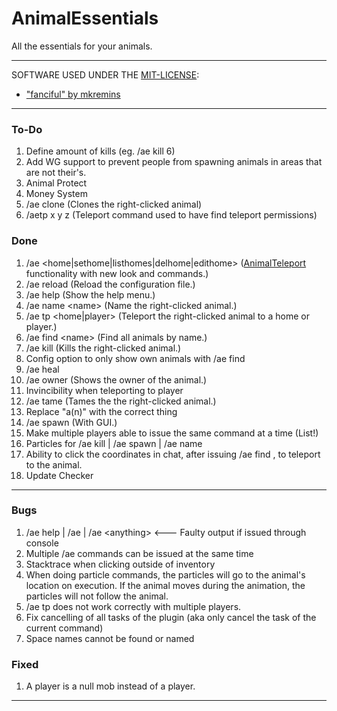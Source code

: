 # AnimalEssentials
All the essentials for your animals.

----

SOFTWARE USED UNDER THE [MIT-LICENSE](https://github.com/JustRamon/AnimalEssentials/blob/master/MIT-LICENSE.md):
- ["fanciful" by mkremins](https://github.com/mkremins/fanciful)

----

### To-Do

1. Define amount of kills (eg. /ae kill 6)
2. Add WG support to prevent people from spawning animals in areas that are not their's.
3. Animal Protect
4. Money System
5. /ae clone (Clones the right-clicked animal)
6. /aetp x y z (Teleport command used to have find teleport permissions)

### Done
1. /ae \<home|sethome|listhomes|delhome|edithome\> ([AnimalTeleport](https://github.com/JustRamon/AnimalTeleport) functionality with new look and commands.)
2. /ae reload (Reload the configuration file.)
3. /ae help (Show the help menu.)
4. /ae name \<name\> (Name the right-clicked animal.)
5. /ae tp \<home|player\> (Teleport the right-clicked animal to a home or player.)
6. /ae find \<name\> (Find all animals by name.)
7. /ae kill (Kills the right-clicked animal.)
8. Config option to only show own animals with /ae find
9. /ae heal
10. /ae owner (Shows the owner of the animal.)
11. Invincibility when teleporting to player
12. /ae tame (Tames the the right-clicked animal.)
13. Replace "a(n)" with the correct thing
14. /ae spawn (With GUI.)
15. Make multiple players able to issue the same command at a time (List!)
16. Particles for /ae kill | /ae spawn | /ae name
17. Ability to click the coordinates in chat, after issuing /ae find <name>, to teleport to the animal.
18. Update Checker

-----

### Bugs
1. /ae help | /ae | /ae \<anything\> <--- Faulty output if issued through console
2. Multiple /ae commands can be issued at the same time
3. Stacktrace when clicking outside of inventory
4. When doing particle commands, the particles will go to the animal's location on execution. If the animal moves during the animation, the particles will not follow the animal.
5. /ae tp does not work correctly with multiple players.
6. Fix cancelling of all tasks of the plugin (aka only cancel the task of the current command)
7. Space names cannot be found or named

### Fixed
1. A player is a null mob instead of a player.

---